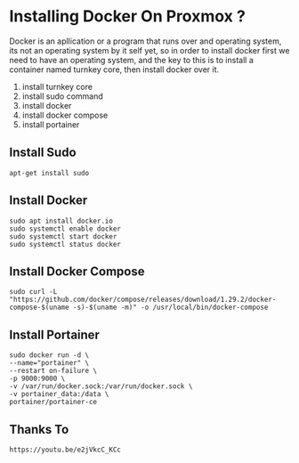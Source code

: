 # Installing Docker On Proxmox ?
Docker is an apllication or a program that runs over and operating system, its not an operating system by it self yet, so in order to install docker first we need to have an operating system, and the key to this is to install a container named turnkey core, then install docker over it.

1. install turnkey core
2. install sudo command
3. install docker
5. install docker compose
6. install portainer

## Install Sudo
```
apt-get install sudo
```

## Install Docker
```
sudo apt install docker.io
sudo systemctl enable docker
sudo systemctl start docker
sudo systemctl status docker
```

## Install Docker Compose
```
sudo curl -L "https://github.com/docker/compose/releases/download/1.29.2/docker-compose-$(uname -s)-$(uname -m)" -o /usr/local/bin/docker-compose
```

## Install Portainer
```
sudo docker run -d \
--name="portainer" \
--restart on-failure \
-p 9000:9000 \
-v /var/run/docker.sock:/var/run/docker.sock \
-v portainer_data:/data \
portainer/portainer-ce
```

## Thanks To
```
https://youtu.be/e2jVkcC_KCc
```
